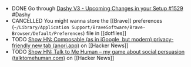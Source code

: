 - DONE Go through [Dashy V3 - Upcoming Changes in your Setup #1529](https://github.com/Lissy93/dashy/discussions/1529) #Dashy
- CANCELLED You might wanna store the [[Brave]] preferences (`~/Library/Application Support/BraveSoftware/Brave-Browser/Default/Preferences`) file in [[dotfiles]]
- TODO [Show HN: Composable (as in iGoogle, but modern) privacy-friendly new tab (anori.app)](https://news.ycombinator.com/item?id=40084543) on [[Hacker News]]
- TODO [Show HN: Talk to Me Human – my game about social persuasion (talktomehuman.com)](https://news.ycombinator.com/item?id=40091379) on [[Hacker News]]